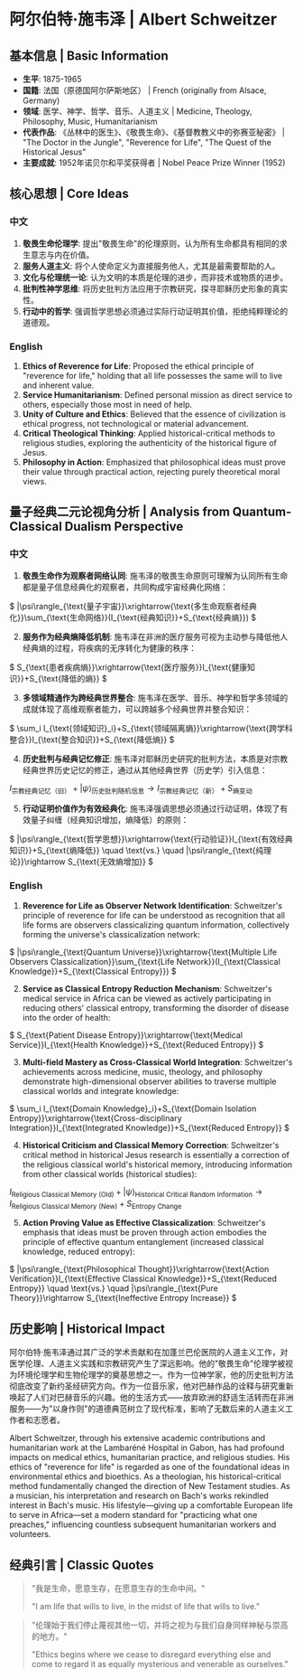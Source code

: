 # 阿尔伯特·施韦泽 | Albert Schweitzer

## 基本信息 | Basic Information
- **生平**: 1875-1965
- **国籍**: 法国（原德国阿尔萨斯地区） | French (originally from Alsace, Germany)
- **领域**: 医学、神学、哲学、音乐、人道主义 | Medicine, Theology, Philosophy, Music, Humanitarianism
- **代表作品**: 《丛林中的医生》、《敬畏生命》、《基督教教义中的弥赛亚秘密》 | "The Doctor in the Jungle", "Reverence for Life", "The Quest of the Historical Jesus"
- **主要成就**: 1952年诺贝尔和平奖获得者 | Nobel Peace Prize Winner (1952)

## 核心思想 | Core Ideas

### 中文
1. **敬畏生命伦理学**: 提出"敬畏生命"的伦理原则，认为所有生命都具有相同的求生意志与内在价值。
2. **服务人道主义**: 将个人使命定义为直接服务他人，尤其是最需要帮助的人。
3. **文化与伦理统一论**: 认为文明的本质是伦理的进步，而非技术或物质的进步。
4. **批判性神学思维**: 将历史批判方法应用于宗教研究，探寻耶稣历史形象的真实性。
5. **行动中的哲学**: 强调哲学思想必须通过实际行动证明其价值，拒绝纯粹理论的道德观。

### English
1. **Ethics of Reverence for Life**: Proposed the ethical principle of "reverence for life," holding that all life possesses the same will to live and inherent value.
2. **Service Humanitarianism**: Defined personal mission as direct service to others, especially those most in need of help.
3. **Unity of Culture and Ethics**: Believed that the essence of civilization is ethical progress, not technological or material advancement.
4. **Critical Theological Thinking**: Applied historical-critical methods to religious studies, exploring the authenticity of the historical figure of Jesus.
5. **Philosophy in Action**: Emphasized that philosophical ideas must prove their value through practical action, rejecting purely theoretical moral views.

## 量子经典二元论视角分析 | Analysis from Quantum-Classical Dualism Perspective

### 中文
1. **敬畏生命作为观察者网络认同**: 施韦泽的敬畏生命原则可理解为认同所有生命都是量子信息经典化的观察者，共同构成宇宙经典化网络：

$`
|\psi\rangle_{\text{量子宇宙}}\xrightarrow{\text{多生命观察者经典化}}\sum_{\text{生命网络}}(I_{\text{经典知识}}+S_{\text{经典熵}})
`$

2. **服务作为经典熵降低机制**: 施韦泽在非洲的医疗服务可视为主动参与降低他人经典熵的过程，将疾病的无序转化为健康的秩序：

$`
S_{\text{患者疾病熵}}\xrightarrow{\text{医疗服务}}I_{\text{健康知识}}+S_{\text{降低的熵}}
`$

3. **多领域精通作为跨经典世界整合**: 施韦泽在医学、音乐、神学和哲学多领域的成就体现了高维观察者能力，可以跨越多个经典世界并整合知识：

$`
\sum_i I_{\text{领域知识}_i}+S_{\text{领域隔离熵}}\xrightarrow{\text{跨学科整合}}I_{\text{整合知识}}+S_{\text{降低熵}}
`$

4. **历史批判与经典记忆修正**: 施韦泽对耶稣历史研究的批判方法，本质是对宗教经典世界历史记忆的修正，通过从其他经典世界（历史学）引入信息：

$`
I_{\text{宗教经典记忆（旧）}}+|\psi\rangle_{\text{历史批判随机信息}}\rightarrow I_{\text{宗教经典记忆（新）}}+S_{\text{熵变动}}
`$

5. **行动证明价值作为有效经典化**: 施韦泽强调思想必须通过行动证明，体现了有效量子纠缠（经典知识增加，熵降低）的原则：

$`
|\psi\rangle_{\text{哲学思想}}\xrightarrow{\text{行动验证}}I_{\text{有效经典知识}}+S_{\text{熵降低}} \quad \text{vs.} \quad |\psi\rangle_{\text{纯理论}}\rightarrow S_{\text{无效熵增加}}
`$

### English
1. **Reverence for Life as Observer Network Identification**: Schweitzer's principle of reverence for life can be understood as recognition that all life forms are observers classicalizing quantum information, collectively forming the universe's classicalization network:

$`
|\psi\rangle_{\text{Quantum Universe}}\xrightarrow{\text{Multiple Life Observers Classicalization}}\sum_{\text{Life Network}}(I_{\text{Classical Knowledge}}+S_{\text{Classical Entropy}})
`$

2. **Service as Classical Entropy Reduction Mechanism**: Schweitzer's medical service in Africa can be viewed as actively participating in reducing others' classical entropy, transforming the disorder of disease into the order of health:

$`
S_{\text{Patient Disease Entropy}}\xrightarrow{\text{Medical Service}}I_{\text{Health Knowledge}}+S_{\text{Reduced Entropy}}
`$

3. **Multi-field Mastery as Cross-Classical World Integration**: Schweitzer's achievements across medicine, music, theology, and philosophy demonstrate high-dimensional observer abilities to traverse multiple classical worlds and integrate knowledge:

$`
\sum_i I_{\text{Domain Knowledge}_i}+S_{\text{Domain Isolation Entropy}}\xrightarrow{\text{Cross-disciplinary Integration}}I_{\text{Integrated Knowledge}}+S_{\text{Reduced Entropy}}
`$

4. **Historical Criticism and Classical Memory Correction**: Schweitzer's critical method in historical Jesus research is essentially a correction of the religious classical world's historical memory, introducing information from other classical worlds (historical studies):

$`
I_{\text{Religious Classical Memory (Old)}}+|\psi\rangle_{\text{Historical Critical Random Information}}\rightarrow I_{\text{Religious Classical Memory (New)}}+S_{\text{Entropy Change}}
`$

5. **Action Proving Value as Effective Classicalization**: Schweitzer's emphasis that ideas must be proven through action embodies the principle of effective quantum entanglement (increased classical knowledge, reduced entropy):

$`
|\psi\rangle_{\text{Philosophical Thought}}\xrightarrow{\text{Action Verification}}I_{\text{Effective Classical Knowledge}}+S_{\text{Reduced Entropy}} \quad \text{vs.} \quad |\psi\rangle_{\text{Pure Theory}}\rightarrow S_{\text{Ineffective Entropy Increase}}
`$

## 历史影响 | Historical Impact
阿尔伯特·施韦泽通过其广泛的学术贡献和在加蓬兰巴伦医院的人道主义工作，对医学伦理、人道主义实践和宗教研究产生了深远影响。他的"敬畏生命"伦理学被视为环境伦理学和生物伦理学的奠基思想之一。作为一位神学家，他的历史批判方法彻底改变了新约圣经研究方向。作为一位音乐家，他对巴赫作品的诠释与研究重新唤起了人们对巴赫音乐的兴趣。他的生活方式——放弃欧洲的舒适生活转而在非洲服务——为"以身作则"的道德典范树立了现代标准，影响了无数后来的人道主义工作者和志愿者。

Albert Schweitzer, through his extensive academic contributions and humanitarian work at the Lambaréné Hospital in Gabon, has had profound impacts on medical ethics, humanitarian practice, and religious studies. His ethics of "reverence for life" is regarded as one of the foundational ideas in environmental ethics and bioethics. As a theologian, his historical-critical method fundamentally changed the direction of New Testament studies. As a musician, his interpretation and research on Bach's works rekindled interest in Bach's music. His lifestyle—giving up a comfortable European life to serve in Africa—set a modern standard for "practicing what one preaches," influencing countless subsequent humanitarian workers and volunteers.

## 经典引言 | Classic Quotes
> "我是生命，愿意生存，在愿意生存的生命中间。"
> 
> "I am life that wills to live, in the midst of life that wills to live."

> "伦理始于我们停止蔑视其他一切，并将之视为与我们自身同样神秘与崇高的地方。"
> 
> "Ethics begins where we cease to disregard everything else and come to regard it as equally mysterious and venerable as ourselves." 